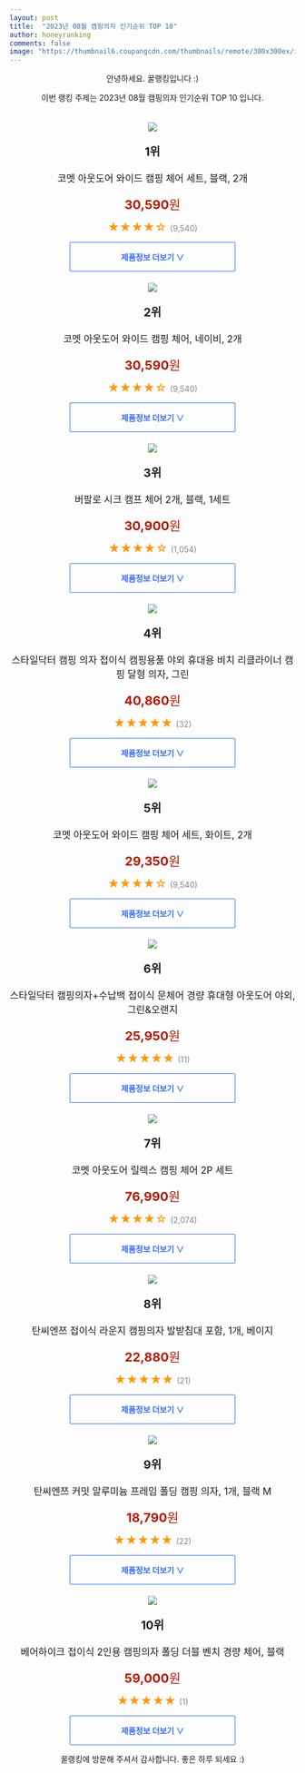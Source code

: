 ```yaml
---
layout: post
title:  "2023년 08월 캠핑의자 인기순위 TOP 10"
author: honeyranking
comments: false
image: "https://thumbnail6.coupangcdn.com/thumbnails/remote/300x300ex/image/retail/images/541856683313562-6ffceb6d-32d3-4986-9fce-4666cefce036.jpg"
---
```

<p style="text-align: center;">안녕하세요. 꿀랭킹입니다 :)</p>
<p style="text-align: center;">이번 랭킹 주제는 2023년 08월 캠핑의자 인기순위 TOP 10 입니다.</p><center><img src="https://thumbnail6.coupangcdn.com/thumbnails/remote/300x300ex/image/retail/images/541856683313562-6ffceb6d-32d3-4986-9fce-4666cefce036.jpg" style="margin-top:20px" /></center><p style="text-align: center; font-size: 20px"><b>1위</b></p><p style="text-align: center; font-size: 17px">코멧 아웃도어 와이드 캠핑 체어 세트, 블랙, 2개</p><p style="text-align: center;"><span style="color: #b61800; font-size: 22px;"><b>30,590</b>원</span></p><p style="text-align: center;"><span style="color: #ff9600; font-size: 20px;">★★★★☆ </span><span style="color: #878787;">(9,540)</span></p><center><a href="https://link.coupang.com/a/6kcNU"><div style="font-size: 14px; display: inline-block; padding: 15px 90px; color: #346aff; border-radius: 2px; border: 1px solid #346aff; cursor: pointer;"><b>제품정보 더보기 &or;</b></div></a></center><center><img src="https://thumbnail10.coupangcdn.com/thumbnails/remote/300x300ex/image/retail/images/9267645345161339-1b5b1be6-b388-42bd-98dc-a217db4669ff.jpg" style="margin-top:20px" /></center><p style="text-align: center; font-size: 20px"><b>2위</b></p><p style="text-align: center; font-size: 17px">코멧 아웃도어 와이드 캠핑 체어, 네이비, 2개</p><p style="text-align: center;"><span style="color: #b61800; font-size: 22px;"><b>30,590</b>원</span></p><p style="text-align: center;"><span style="color: #ff9600; font-size: 20px;">★★★★☆ </span><span style="color: #878787;">(9,540)</span></p><center><a href="https://link.coupang.com/a/6kcNW"><div style="font-size: 14px; display: inline-block; padding: 15px 90px; color: #346aff; border-radius: 2px; border: 1px solid #346aff; cursor: pointer;"><b>제품정보 더보기 &or;</b></div></a></center><center><img src="https://thumbnail7.coupangcdn.com/thumbnails/remote/300x300ex/image/retail/images/6887283914423742-305537af-d79c-4dd2-a44e-1bc4a0ee3457.JPG" style="margin-top:20px" /></center><p style="text-align: center; font-size: 20px"><b>3위</b></p><p style="text-align: center; font-size: 17px">버팔로 시크 캠프 체어 2개, 블랙, 1세트</p><p style="text-align: center;"><span style="color: #b61800; font-size: 22px;"><b>30,900</b>원</span></p><p style="text-align: center;"><span style="color: #ff9600; font-size: 20px;">★★★★☆ </span><span style="color: #878787;">(1,054)</span></p><center><a href="https://link.coupang.com/a/6kcNY"><div style="font-size: 14px; display: inline-block; padding: 15px 90px; color: #346aff; border-radius: 2px; border: 1px solid #346aff; cursor: pointer;"><b>제품정보 더보기 &or;</b></div></a></center><center><img src="https://thumbnail10.coupangcdn.com/thumbnails/remote/300x300ex/image/vendor_inventory/8ad1/216052a2bcf37700d39b7216983177d2dff0fb0e758eb2714f9c0735aff1.jpg" style="margin-top:20px" /></center><p style="text-align: center; font-size: 20px"><b>4위</b></p><p style="text-align: center; font-size: 17px">스타일닥터 캠핑 의자 접이식 캠핑용품 야외 휴대용 비치 리클라이너 캠핑 달형 의자, 그린</p><p style="text-align: center;"><span style="color: #b61800; font-size: 22px;"><b>40,860</b>원</span></p><p style="text-align: center;"><span style="color: #ff9600; font-size: 20px;">★★★★★ </span><span style="color: #878787;">(32)</span></p><center><a href="https://link.coupang.com/a/6kcNZ"><div style="font-size: 14px; display: inline-block; padding: 15px 90px; color: #346aff; border-radius: 2px; border: 1px solid #346aff; cursor: pointer;"><b>제품정보 더보기 &or;</b></div></a></center><center><img src="https://thumbnail10.coupangcdn.com/thumbnails/remote/300x300ex/image/retail/images/2195734573294946-74174803-aff7-4d40-b7b2-d3b7e4ddb611.jpg" style="margin-top:20px" /></center><p style="text-align: center; font-size: 20px"><b>5위</b></p><p style="text-align: center; font-size: 17px">코멧 아웃도어 와이드 캠핑 체어 세트, 화이트, 2개</p><p style="text-align: center;"><span style="color: #b61800; font-size: 22px;"><b>29,350</b>원</span></p><p style="text-align: center;"><span style="color: #ff9600; font-size: 20px;">★★★★☆ </span><span style="color: #878787;">(9,540)</span></p><center><a href="https://link.coupang.com/a/6kcN0"><div style="font-size: 14px; display: inline-block; padding: 15px 90px; color: #346aff; border-radius: 2px; border: 1px solid #346aff; cursor: pointer;"><b>제품정보 더보기 &or;</b></div></a></center><center><img src="https://thumbnail8.coupangcdn.com/thumbnails/remote/300x300ex/image/vendor_inventory/d1e0/e7da40b8e7c4886480b485a23fdc9a9b2d16c99625c9ea4b78e1ba9a8dac.jpg" style="margin-top:20px" /></center><p style="text-align: center; font-size: 20px"><b>6위</b></p><p style="text-align: center; font-size: 17px">스타일닥터 캠핑의자+수납백 접이식 문체어 경량 휴대형 아웃도어 야외, 그린&오랜지</p><p style="text-align: center;"><span style="color: #b61800; font-size: 22px;"><b>25,950</b>원</span></p><p style="text-align: center;"><span style="color: #ff9600; font-size: 20px;">★★★★★ </span><span style="color: #878787;">(11)</span></p><center><a href="https://link.coupang.com/a/6kcN1"><div style="font-size: 14px; display: inline-block; padding: 15px 90px; color: #346aff; border-radius: 2px; border: 1px solid #346aff; cursor: pointer;"><b>제품정보 더보기 &or;</b></div></a></center><center><img src="https://thumbnail6.coupangcdn.com/thumbnails/remote/300x300ex/image/retail/images/1509883338776744-f72d10d2-1c6b-48df-a4bf-b7a70a6e8d8d.jpg" style="margin-top:20px" /></center><p style="text-align: center; font-size: 20px"><b>7위</b></p><p style="text-align: center; font-size: 17px">코멧 아웃도어 릴렉스 캠핑 체어 2P 세트</p><p style="text-align: center;"><span style="color: #b61800; font-size: 22px;"><b>76,990</b>원</span></p><p style="text-align: center;"><span style="color: #ff9600; font-size: 20px;">★★★★☆ </span><span style="color: #878787;">(2,074)</span></p><center><a href="https://link.coupang.com/a/6kcN3"><div style="font-size: 14px; display: inline-block; padding: 15px 90px; color: #346aff; border-radius: 2px; border: 1px solid #346aff; cursor: pointer;"><b>제품정보 더보기 &or;</b></div></a></center><center><img src="https://thumbnail8.coupangcdn.com/thumbnails/remote/300x300ex/image/vendor_inventory/c1bc/721cf2d0700e5a11dc09e9bbaca4b148249c8655b98b991524c4c61fea2c.JPG" style="margin-top:20px" /></center><p style="text-align: center; font-size: 20px"><b>8위</b></p><p style="text-align: center; font-size: 17px">탄씨엔쯔 접이식 라운지 캠핑의자 발받침대 포함, 1개, 베이지</p><p style="text-align: center;"><span style="color: #b61800; font-size: 22px;"><b>22,880</b>원</span></p><p style="text-align: center;"><span style="color: #ff9600; font-size: 20px;">★★★★★ </span><span style="color: #878787;">(21)</span></p><center><a href="https://link.coupang.com/a/6kcN4"><div style="font-size: 14px; display: inline-block; padding: 15px 90px; color: #346aff; border-radius: 2px; border: 1px solid #346aff; cursor: pointer;"><b>제품정보 더보기 &or;</b></div></a></center><center><img src="https://thumbnail10.coupangcdn.com/thumbnails/remote/300x300ex/image/vendor_inventory/61a5/6147ab7a5e7a2c58f1f2b78d8b076c67143614c0f57c5a707bf6dc0bf7ba.jpg" style="margin-top:20px" /></center><p style="text-align: center; font-size: 20px"><b>9위</b></p><p style="text-align: center; font-size: 17px">탄씨엔쯔 커밋 알루미늄 프레임 폴딩 캠핑 의자, 1개, 블랙 M</p><p style="text-align: center;"><span style="color: #b61800; font-size: 22px;"><b>18,790</b>원</span></p><p style="text-align: center;"><span style="color: #ff9600; font-size: 20px;">★★★★★ </span><span style="color: #878787;">(22)</span></p><center><a href="https://link.coupang.com/a/6kcN5"><div style="font-size: 14px; display: inline-block; padding: 15px 90px; color: #346aff; border-radius: 2px; border: 1px solid #346aff; cursor: pointer;"><b>제품정보 더보기 &or;</b></div></a></center><center><img src="https://thumbnail7.coupangcdn.com/thumbnails/remote/300x300ex/image/vendor_inventory/b84f/41f07f49536a5a2278391452cb3b830d632b1c9de90033f5a6fe598b5c17.jpg" style="margin-top:20px" /></center><p style="text-align: center; font-size: 20px"><b>10위</b></p><p style="text-align: center; font-size: 17px">베어하이크 접이식 2인용 캠핑의자 폴딩 더블 벤치 경량 체어, 블랙</p><p style="text-align: center;"><span style="color: #b61800; font-size: 22px;"><b>59,000</b>원</span></p><p style="text-align: center;"><span style="color: #ff9600; font-size: 20px;">★★★★★ </span><span style="color: #878787;">(1)</span></p><center><a href="https://link.coupang.com/a/6kcN6"><div style="font-size: 14px; display: inline-block; padding: 15px 90px; color: #346aff; border-radius: 2px; border: 1px solid #346aff; cursor: pointer;"><b>제품정보 더보기 &or;</b></div></a></center><p style="text-align: center;">꿀랭킹에 방문해 주셔서 감사합니다. 좋은 하루 되세요 :)</p>
